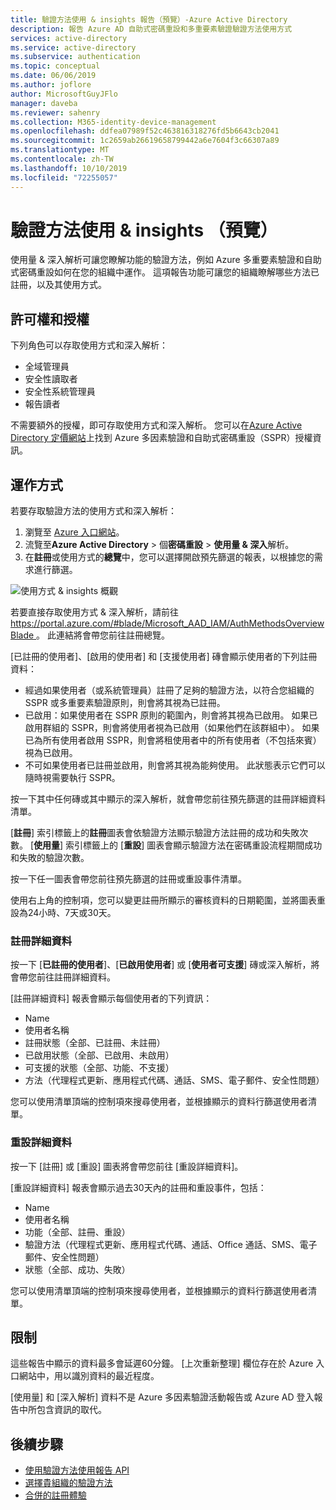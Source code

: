 ```yaml
---
title: 驗證方法使用 & insights 報告（預覽）-Azure Active Directory
description: 報告 Azure AD 自助式密碼重設和多重要素驗證驗證方法使用方式
services: active-directory
ms.service: active-directory
ms.subservice: authentication
ms.topic: conceptual
ms.date: 06/06/2019
ms.author: joflore
author: MicrosoftGuyJFlo
manager: daveba
ms.reviewer: sahenry
ms.collection: M365-identity-device-management
ms.openlocfilehash: ddfea07989f52c463816318276fd5b6643cb2041
ms.sourcegitcommit: 1c2659ab26619658799442a6e7604f3c66307a89
ms.translationtype: MT
ms.contentlocale: zh-TW
ms.lasthandoff: 10/10/2019
ms.locfileid: "72255057"
---
```

# <a name="authentication-methods-usage--insights-preview"></a>驗證方法使用 & insights （預覽）

使用量 & 深入解析可讓您瞭解功能的驗證方法，例如 Azure 多重要素驗證和自助式密碼重設如何在您的組織中運作。 這項報告功能可讓您的組織瞭解哪些方法已註冊，以及其使用方式。

## <a name="permissions-and-licenses"></a>許可權和授權

下列角色可以存取使用方式和深入解析：

- 全域管理員
- 安全性讀取者
- 安全性系統管理員
- 報告讀者

不需要額外的授權，即可存取使用方式和深入解析。 您可以在[Azure Active Directory 定價網站](https://azure.microsoft.com/pricing/details/active-directory/)上找到 Azure 多因素驗證和自助式密碼重設（SSPR）授權資訊。

## <a name="how-it-works"></a>運作方式

若要存取驗證方法的使用方式和深入解析：

1. 瀏覽至 [Azure 入口網站](https://portal.azure.com)。
1. 流覽至**Azure Active Directory** >  個**密碼重設** > **使用量 & 深入**解析。
1. 在**註冊**或使用方式的**總覽**中，您可以選擇開啟預先篩選的報表，以根據您的需求進行篩選。

![使用方式 & insights 概觀](./media/howto-authentication-methods-usage-insights/usage-insights-overview.png)

若要直接存取使用方式 & 深入解析，請前往[ https://portal.azure.com/#blade/Microsoft_AAD_IAM/AuthMethodsOverviewBlade ](https://portal.azure.com/#blade/Microsoft_AAD_IAM/AuthMethodsOverviewBlade)。 此連結將會帶您前往註冊總覽。

[已註冊的使用者]、[啟用的使用者] 和 [支援使用者] 磚會顯示使用者的下列註冊資料：

- 經過如果使用者（或系統管理員）註冊了足夠的驗證方法，以符合您組織的 SSPR 或多重要素驗證原則，則會將其視為已註冊。
- 已啟用：如果使用者在 SSPR 原則的範圍內，則會將其視為已啟用。 如果已啟用群組的 SSPR，則會將使用者視為已啟用（如果他們在該群組中）。 如果已為所有使用者啟用 SSPR，則會將租使用者中的所有使用者（不包括來賓）視為已啟用。
- 不可如果使用者已註冊並啟用，則會將其視為能夠使用。 此狀態表示它們可以隨時視需要執行 SSPR。

按一下其中任何磚或其中顯示的深入解析，就會帶您前往預先篩選的註冊詳細資料清單。

[**註冊**] 索引標籤上的**註冊**圖表會依驗證方法顯示驗證方法註冊的成功和失敗次數。 [**使用量**] 索引標籤上的 [**重設**] 圖表會顯示驗證方法在密碼重設流程期間成功和失敗的驗證次數。

按一下任一圖表會帶您前往預先篩選的註冊或重設事件清單。

使用右上角的控制項，您可以變更註冊所顯示的審核資料的日期範圍，並將圖表重設為24小時、7天或30天。

### <a name="registration-details"></a>註冊詳細資料

按一下 [**已註冊的使用者**]、[**已啟用使用者**] 或 [**使用者可支援**] 磚或深入解析，將會帶您前往註冊詳細資料。

[註冊詳細資料] 報表會顯示每個使用者的下列資訊：

- Name
- 使用者名稱
- 註冊狀態（全部、已註冊、未註冊）
- 已啟用狀態（全部、已啟用、未啟用）
- 可支援的狀態（全部、功能、不支援）
- 方法（代理程式更新、應用程式代碼、通話、SMS、電子郵件、安全性問題）

您可以使用清單頂端的控制項來搜尋使用者，並根據顯示的資料行篩選使用者清單。

### <a name="reset-details"></a>重設詳細資料

按一下 [註冊] 或 [重設] 圖表將會帶您前往 [重設詳細資料]。

[重設詳細資料] 報表會顯示過去30天內的註冊和重設事件，包括：

- Name
- 使用者名稱
- 功能（全部、註冊、重設）
- 驗證方法（代理程式更新、應用程式代碼、通話、Office 通話、SMS、電子郵件、安全性問題）
- 狀態（全部、成功、失敗）

您可以使用清單頂端的控制項來搜尋使用者，並根據顯示的資料行篩選使用者清單。

## <a name="limitations"></a>限制

這些報告中顯示的資料最多會延遲60分鐘。 [上次重新整理] 欄位存在於 Azure 入口網站中，用以識別資料的最近程度。

[使用量] 和 [深入解析] 資料不是 Azure 多因素驗證活動報告或 Azure AD 登入報告中所包含資訊的取代。

## <a name="next-steps"></a>後續步驟

- [使用驗證方法使用報告 API](https://docs.microsoft.com/graph/api/resources/authenticationmethods-usage-insights-overview?view=graph-rest-beta)
- [選擇貴組織的驗證方法](concept-authentication-methods.md)
- [合併的註冊體驗](concept-registration-mfa-sspr-combined.md)

